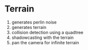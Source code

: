 # Terrain
1. generates perlin noise
2. generates terrain
3. collision detection using a quadtree
4. shadowcasting with the terrain
5. pan the camera for infinite terrain
